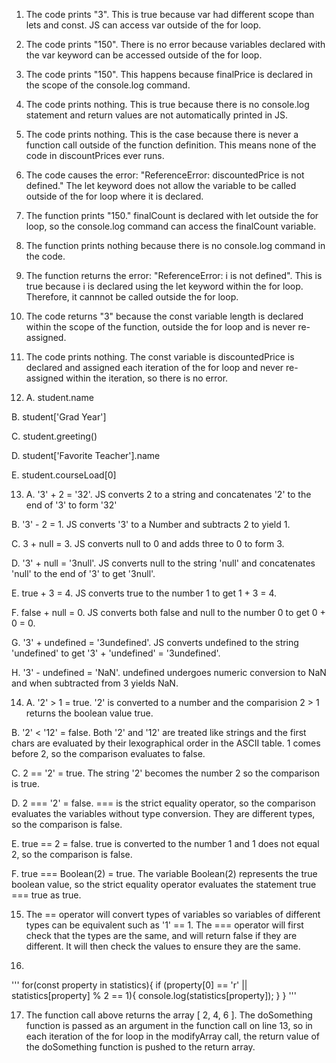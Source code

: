 1. The code prints "3". This is true because var had different scope than lets and const. JS can access var outside of the for loop.

2. The code prints "150". There is no error because variables declared with the var keyword can be accessed outside of the for loop.

3. The code prints "150". This happens because finalPrice is declared in the scope of the console.log command.

4. The code prints nothing. This is true because there is no console.log statement and return values are not automatically printed in JS.

5. The code prints nothing. This is the case because there is never a function call outside of the function definition. This means none of the code in discountPrices ever runs.

6. The code causes the error: "ReferenceError: discountedPrice is not defined." The let keyword does not allow the variable to be called outside of the for loop where it is declared.

7. The function prints "150." finalCount is declared with let outside the for loop, so the console.log command can access the finalCount variable.

8. The function prints nothing because there is no console.log command in the code.

9. The function returns the error: "ReferenceError: i is not defined". This is true because i is declared using the let keyword within the for loop. Therefore, it cannnot be called outside the for loop.

10. The code returns "3" because the const variable length is declared within the scope of the function, outside the for loop and is never re-assigned.

11. The code prints nothing. The const variable is discountedPrice is declared and assigned each iteration of the for loop and never re-assigned within the iteration, so there is no error.

12. A. student.name

B. student['Grad Year']

C. student.greeting()

D. student['Favorite Teacher'].name

E. student.courseLoad[0]

13. A. '3' + 2 = '32'. JS converts 2 to a string and concatenates '2' to the end of '3' to form '32' 

B. '3' - 2 = 1. JS converts '3' to a Number and subtracts 2 to yield 1.

C. 3 + null = 3. JS converts null to 0 and adds three to 0 to form 3.

D. '3' + null = '3null'. JS converts null to the string 'null' and concatenates 'null' to the end of '3' to get '3null'.

E. true + 3 = 4. JS converts true to the number 1 to get 1 + 3 = 4.

F. false + null = 0. JS converts both false and null to the number 0 to get 0 + 0 = 0.

G. '3' + undefined = '3undefined'. JS converts undefined to the string 'undefined' to get '3' + 'undefined' = '3undefined'.

H. '3' - undefined = 'NaN'. undefined undergoes numeric conversion to NaN and when subtracted from 3 yields NaN.

14. A. '2' > 1 = true. '2' is converted to a number and the comparision 2 > 1 returns the boolean value true.

B. '2' < '12' = false. Both '2' and '12' are treated like strings and the first chars are evaluated by their lexographical order in the ASCII table. 1 comes before 2, so the comparison evaluates to false.

C. 2 == '2' = true. The string '2' becomes the number 2 so the comparison is true.

D. 2 === '2' = false. === is the strict equality operator, so the comparison evaluates the variables without type conversion. They are different types, so the comparison is false.

E. true == 2 = false. true is converted to the number 1 and 1 does not equal 2, so the comparison is false.

F. true === Boolean(2) = true. The variable Boolean(2) represents the true boolean value, so the strict equality operator evaluates the statement true === true as true.

15. The == operator will convert types of variables so variables of different types can be equivalent such as '1' == 1. The === operator will first check that the types are the same, and will return false if they are different. It will then check the values to ensure they are the same.

16. 
'''
for(const property in statistics){
    if (property[0] == 'r' || statistics[property] % 2 == 1){
        console.log(statistics[property]);
    }
}
'''

17. The function call above returns the array [ 2, 4, 6 ]. The doSomething function is passed as an argument in the function call on line 13, so in each iteration of the for loop in the modifyArray call, the return value of the doSomething function is pushed to the return array.

